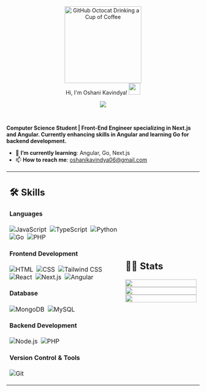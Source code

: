 <div>
    <div align=center>
        <img src="https://github.com/user-attachments/assets/ea4b0225-0e09-43c3-a0f0-c0feb766883f" alt="GitHub Octocat Drinking a Cup of Coffee" height="200">
    </div>
    <div align=center>
        Hi, I'm Oshani Kavindya!
  <img src="https://media.giphy.com/media/hvRJCLFzcasrR4ia7z/giphy.gif" width="30"></h1>
 <!--<img src="https://komarev.com/ghpvc/?username=I-am-vishalmaurya&label=Profile%20Views&color=0e75b6&style=flat" align='right' alt="vishalmaurya" />-->

<br/>

<!-- Typing SVG by DenverCoder1 - https://github.com/DenverCoder1/readme-typing-svg -->
<p align="center">
  <a href="https://github.com/DenverCoder1/readme-typing-svg"><img src="https://readme-typing-svg.herokuapp.com?lines=Computer+Science+Student;Frontend+Developer;&center=true&width=380&height=45"></a>
</p>
    </div>
<!--     <div align=center>
         <a href="https://github.com/oshaniKavindya" target="_blank">
    <img src="https://komarev.com/ghpvc/?username=oshaniKavindya&label=Views&color=brightgreen&style=flat-square" alt="views on github" /> -->
  </a>
    </div>
    <div align=left>
        <br>
        <p>
            <strong>
                <p>
    <strong>
        Computer Science Student | Front-End Engineer specializing in Next.js and Angular. Currently enhancing skills in Angular and learning Go for backend development.
    </strong>
</p>
            </strong>
        </p>
      <ul>
    <li>🌱 <b>I’m currently learning</b>: Angular, Go, Next.js</li>
    <li>📫 <b>How to reach me</b>: <a href="mailto:oshanikavindya06@gmail.com">oshanikavindya06@gmail.com</a></li>
<!--             <li>🤔 <b>I’m currently open for</b>: A new job opportunity, <a href="https://flowcv.io/resume/feedback/lMhKFXfgJjf8">LINK TO MY RESUME</a>.</li> -->
<!--             <li>💬 <b>Ask me about anything</b>: <a href="https://github.com/ahmedfathydev/ahmedfathydev/issues">Here</a>.</li> -->
<!--             <li>📫 <b>How to reach me</b>: Catch and follow me from the above links 👆, in addition to follow me here.</li>
            <li>😄 <b>Fun fact</b>: I love Cars(🚗), Codeing(💻), Traveling(🌍), and Photography(📷).</li> -->
<!--             <li>👨‍💻 <b>Hire me for Full Stack Development jobs</b>: <a href="https://www.upwork.com/freelancers/~0121ca7f3563e57c0b?s=1110580755107926016">Link to my UpWork Full Stack Development Specialization</a>.</li>
            <li>👨‍💻 <b>Hire me for Back-End Development jobs</b>: <a href="https://www.upwork.com/freelancers/~0121ca7f3563e57c0b?s=1110580748673863680">Link to my UpWork Back-End Development Specialization</a>.</li> -->
        </ul>
    </div>
   <table width="100%" >

 <tr>
    <td width="60%">
     
## 🛠️ Skills

#### Languages
![JavaScript](https://img.shields.io/badge/JavaScript-F7DF1E?style=flat&logo=javascript&logoColor=black)&nbsp;
![TypeScript](https://img.shields.io/badge/TypeScript-3178C6?style=flat&logo=typescript&logoColor=white)&nbsp;
![Python](https://img.shields.io/badge/Python-3776AB?style=flat&logo=python&logoColor=white)&nbsp;
![Go](https://img.shields.io/badge/Go-00ADD8?style=flat&logo=go&logoColor=white)&nbsp;
![PHP](https://img.shields.io/badge/PHP-777BB4?style=flat&logo=php&logoColor=white)&nbsp;

#### Frontend Development
![HTML](https://img.shields.io/badge/HTML-E34F26?style=flat&logo=html5&logoColor=white)&nbsp;
![CSS](https://img.shields.io/badge/CSS-1572B6?style=flat&logo=css3&logoColor=white)&nbsp;
![Tailwind CSS](https://img.shields.io/badge/Tailwind_CSS-38B2AC?style=flat&logo=tailwind-css&logoColor=white)&nbsp;
![React](https://img.shields.io/badge/React-20232A?style=flat&logo=react&logoColor=61DAFB)&nbsp;
![Next.js](https://img.shields.io/badge/Next.js-000000?style=flat&logo=next.js&logoColor=white)&nbsp;
![Angular](https://img.shields.io/badge/Angular-DD0031?style=flat&logo=angular&logoColor=white)&nbsp;

#### Database
![MongoDB](https://img.shields.io/badge/MongoDB-47A248?style=flat&logo=mongodb&logoColor=white)&nbsp;
![MySQL](https://img.shields.io/badge/MySQL-4479A1?style=flat&logo=mysql&logoColor=white)&nbsp;

#### Backend Development
![Node.js](https://img.shields.io/badge/Node.js-339933?style=flat&logo=node.js&logoColor=white)&nbsp;
![PHP](https://img.shields.io/badge/PHP-777BB4?style=flat&logo=php&logoColor=white)&nbsp;

#### Version Control & Tools
![Git](https://img.shields.io/badge/Git-F05032?style=flat&logo=git&logoColor=white)&nbsp;
     
</td>
    <td>
  
## 📄📜 Stats


<p align="center">
  <img width="100%" src="https://github-readme-stats.vercel.app/api?username=oshaniKavindya&theme=algolia&show_icons=true&bg_color=transparent&title_color=navy&text_color=black" />
 </br>
  <img width="100%" src="https://github-readme-streak-stats.herokuapp.com/?user=oshaniKavindya"/>
 </br>
  <img width="100%" src="https://github-readme-stats.vercel.app/api/top-langs/?username=oshaniKavindya&exclude_repo=Portfolio,HomePal&langs_count=7&layout=compact&bg_color=transparent" />
  </br>
  
</p>
     
  </td>
 </tr>
</table>

</div>
